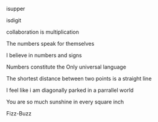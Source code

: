 isupper

isdigit

collaboration is multiplication

The numbers speak for themselves

I believe in numbers and signs

Numbers constitute the Only universal language

The shortest distance between two points is a straight line

I feel like i am diagonally parked in a parrallel world

You are so much sunshine in every square inch

Fizz-Buzz
